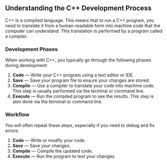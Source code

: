 ## Understanding the C++ Development Process

C++ is a compiled language. This means that to run a C++ program, you need to translate it from a human-readable form into machine code that the computer can understand. This translation is performed by a program called a compiler.

### Development Phases

When working with C++, you typically go through the following phases during development:

1. **Code** — Write your C++ program using a text editor or IDE.
2. **Save** — Save your program file to ensure your changes are stored.
3. **Compile** — Use a compiler to translate your code into machine code. This step is usually performed via the terminal or command line.
4. **Execute** — Run the compiled program to see the results. This step is also done via the terminal or command line.

### Workflow

You will often repeat these steps, especially if you need to debug and fix errors:

1. **Code** — Write or modify your code.
2. **Save** — Save your changes.
3. **Compile** — Compile the updated code.
4. **Execute** — Run the program to test your changes.

